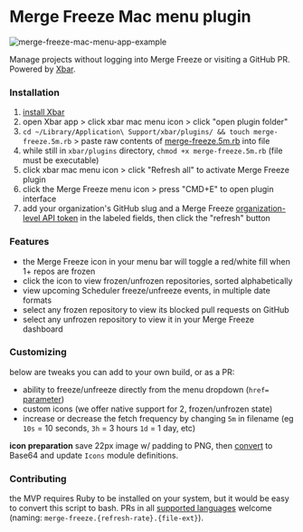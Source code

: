 # Merge Freeze Mac menu plugin

![merge-freeze-mac-menu-app-example](https://user-images.githubusercontent.com/3083888/188286665-131e3cb8-9b1d-45e2-af4a-2852201c334e.png)

Manage projects without logging into Merge Freeze or visiting a GitHub PR. Powered by [Xbar](https://xbarapp.com/).

### Installation

1. [install Xbar](https://xbarapp.com/dl)
2. open Xbar app > click xbar mac menu icon > click "open plugin folder"
3. `cd ~/Library/Application\ Support/xbar/plugins/ && touch merge-freeze.5m.rb` > paste raw contents of [merge-freeze.5m.rb](https://github.com/Merge-Freeze/mac-menu-plugin/blob/master/merge-freeze.5m.rb) into file
4. while still in `xbar/plugins` directory, `chmod +x merge-freeze.5m.rb` (file must be executable)
5. click xbar mac menu icon > click "Refresh all" to activate Merge Freeze plugin
6. click the Merge Freeze menu icon > press "CMD+E" to open plugin interface
7. add your organization's GitHub slug and a Merge Freeze [organization-level API token](https://docs.mergefreeze.com/web-api#organization-access-tokens-organizations-only) in the labeled fields, then click the "refresh" button

### Features

* the Merge Freeze icon in your menu bar will toggle a red/white fill when 1+ repos are frozen
* click the icon to view frozen/unfrozen repositories, sorted alphabetically
* view upcoming Scheduler freeze/unfreeze events, in multiple date formats
* select any frozen repository to view its blocked pull requests on GitHub
* select any unfrozen repository to view it in your Merge Freeze dashboard

### Customizing

below are tweaks you can add to your own build, or as a PR:

* ability to freeze/unfreeze directly from the menu dropdown (`href=` [parameter](https://github.com/matryer/xbar-plugins/blob/main/CONTRIBUTING.md#parameters))
* custom icons (we offer native support for 2, frozen/unfrozen state)
* increase or decrease the fetch frequency by changing `5m` in filename (eg `10s` = 10 seconds, `3h` = 3 hours `1d` = 1 day, etc)

**icon preparation**
save 22px image w/ padding to PNG, then [convert](https://www.base64-image.de/) to Base64 and update `Icons` module definitions.

### Contributing

the MVP requires Ruby to be installed on your system, but it would be easy to convert this script to bash. PRs in all [supported languages](https://github.com/matryer/xbar-plugins/blob/main/CONTRIBUTING.md#supported-languages) welcome (naming: `merge-freeze.{refresh-rate}.{file-ext}`).
